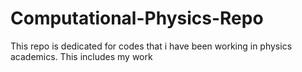 # Computational-Physics-Repo
This repo is dedicated for codes that i have been working in physics academics. This includes my work 
